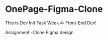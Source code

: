 # OnePage-Figma-Clone
This is Dev Init Task Week 4: Front-End Dev!

Assignment
    -Clone Figma design

